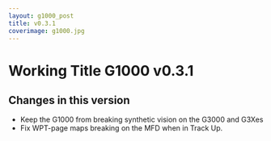 ```yaml
---
layout: g1000_post
title: v0.3.1
coverimage: g1000.jpg
---
```

# Working Title G1000 v0.3.1
## Changes in this version

* Keep the G1000 from breaking synthetic vision on the G3000 and G3Xes
* Fix WPT-page maps breaking on the MFD when in Track Up.